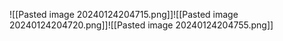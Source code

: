 ![[Pasted image 20240124204715.png]]![[Pasted image 20240124204720.png]]![[Pasted image 20240124204755.png]]